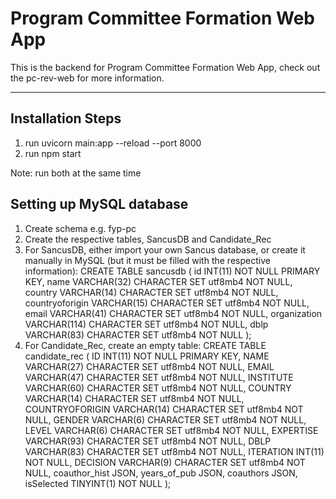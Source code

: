 # Program Committee Formation Web App

This is the backend for Program Committee Formation Web App, check out the pc-rev-web for more information.

---

## Installation Steps
1. run uvicorn main:app --reload --port 8000
2. run npm start

Note: run both at the same time

## Setting up MySQL database
1. Create schema e.g. fyp-pc
2. Create the respective tables, SancusDB and Candidate_Rec
3. For SancusDB, either import your own Sancus database, or create it manually in MySQL (but it must be filled with the respective information):
   CREATE TABLE sancusdb (
    id INT(11) NOT NULL PRIMARY KEY,
    name VARCHAR(32) CHARACTER SET utf8mb4 NOT NULL,
    country VARCHAR(14) CHARACTER SET utf8mb4 NOT NULL,
    countryoforigin VARCHAR(15) CHARACTER SET utf8mb4 NOT NULL,
    email VARCHAR(41) CHARACTER SET utf8mb4 NOT NULL,
    organization VARCHAR(114) CHARACTER SET utf8mb4 NOT NULL,
    dblp VARCHAR(83) CHARACTER SET utf8mb4 NOT NULL
);
4.  For Candidate_Rec, create an empty table:
   CREATE TABLE candidate_rec (
    ID INT(11) NOT NULL PRIMARY KEY,
    NAME VARCHAR(27) CHARACTER SET utf8mb4 NOT NULL,
    EMAIL VARCHAR(47) CHARACTER SET utf8mb4 NOT NULL,
    INSTITUTE VARCHAR(60) CHARACTER SET utf8mb4 NOT NULL,
    COUNTRY VARCHAR(14) CHARACTER SET utf8mb4 NOT NULL,
    COUNTRYOFORIGIN VARCHAR(14) CHARACTER SET utf8mb4 NOT NULL,
    GENDER VARCHAR(6) CHARACTER SET utf8mb4 NOT NULL,
    LEVEL VARCHAR(6) CHARACTER SET utf8mb4 NOT NULL,
    EXPERTISE VARCHAR(93) CHARACTER SET utf8mb4 NOT NULL,
    DBLP VARCHAR(83) CHARACTER SET utf8mb4 NOT NULL,
    ITERATION INT(11) NOT NULL,
    DECISION VARCHAR(9) CHARACTER SET utf8mb4 NOT NULL,
    coauthor_hist JSON,
    years_of_pub JSON,
    coauthors JSON,
    isSelected TINYINT(1) NOT NULL
);
